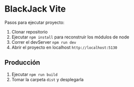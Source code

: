 # BlackJack Vite

Pasos para ejecutar proyecto:

1. Clonar repositorio
2. Ejecutar ```npm install``` para reconstruir los módulos de node
3. Correr el devServer ```npm run dev```
4. Abrir el proyecto en localhost ```http://localhost:5130```

## Producción

1. Ejecutar ```npm run build```
2. Tomar la carpeta ```dist``` y desplegarla